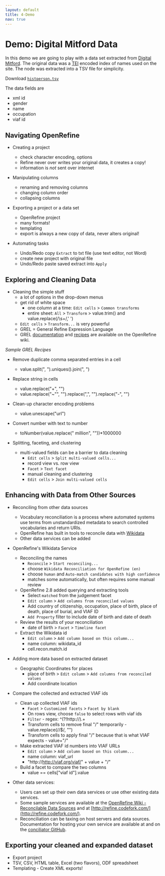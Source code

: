 ```yaml
---
layout: default
title: 4-Demo
nav: true
---
```


# Demo: Digital Mitford Data

In this demo we are going to play with a data set extracted from [Digital Mitford](http://digitalmitford.org/). The original data was a [TEI](http://www.tei-c.org/index.xml) encoded index of names used on the site. The <listPerson sortKey="histPersons"> node was extracted into a TSV file for simplicity.

Download <a href="images/histPerson_data.tsv" target="_blank">`histperson.tsv`</a>

The data fields are
- xml id
- gender
- name
- occupation
- viaf id

## Navigating OpenRefine

- Creating a project
  - check character encoding, options
  - Refine never over writes your original data, it creates a copy!
  - information is *not* sent over internet

- Manipulating columns
  - renaming and removing columns
  - changing column order
  - collapsing columns

- Exporting a project or a data set
  - OpenRefine project
  - many formats!
  - templating
  - export is always a new copy of data, never alters original!

- Automating tasks
  - Undo/Redo copy `Extract` to txt file (use text editor, not Word)
  - create new project with original file
  - Undo/Redo paste saved extract into `Apply`

## Exploring and Cleaning Data

- Cleaning the simple stuff
  - a lot of options in the drop-down menus
  - get rid of white space
    - one column at a time: `Edit cells` > `Common transforms`
    - entire sheet: `All` > `Transform` > value.trim() and value.replace(/\s+/,' ')
  - `Edit cells` > `Transform...` is very powerful
  - GREL = General Refine Expression Language
  - GREL [documentation](https://github.com/OpenRefine/OpenRefine/wiki/General-Refine-Expression-Language) and [recipes](https://github.com/OpenRefine/OpenRefine/wiki/Recipes) are available on the OpenRefine wiki.

*Sample GREL Recipes*

 - Remove duplicate comma separated entries in a cell
   - value.split(", ").uniques().join(", ")
 - Replace string in cells
   - value.replace("+", "")
   - value.replace("~"", "").replace(",", "").replace("-", "")
 - Clean-up character encoding problems
   - value.unescape("url")
 - Convert number with text to number
   - toNumber(value.replace(" million", ""))*1000000

- Splitting, faceting, and clustering
  - multi-valued fields can be a barrier to data cleaning
    - `Edit cells` > `Split multi-valued cells...`
    - record view vs. row view
    - `Facet` > `Text facet`
    - manual cleaning and clustering
    - `Edit cells` > `Join multi-valued cells`

## Enhancing with Data from Other Sources

- Reconciling from other data sources
  - Vocabulary reconciliation is a process where automated systems use terms from unstandardized metadata to search controlled vocabularies and return URIs.
  - OpenRefine has built in tools to reconcile data with [Wikidata](https://www.wikidata.org/)
  - Other data services can be added

- OpenRefine's Wikidata Service
  - Reconciling the names
    - `Reconcile` > `Start reconciling...`
    - choose `Wikidata Reconciliation for OpenRefine (en)`
    - choose `human` and `Auto-match candidates with high confidence`
    - matches some automatically, but often requires some manual review
  - OpenRefine 2.8 added querying and extracting tools
    - Select `matched` from the judgement facet
    - `Edit column` > `Add columns from reconciled values`
    - Add country of citizenship, occupation, place of birth, place of death, place of burial, and VIAF ID
    - `Add Property` filter to include date of birth and date of death
  - Review the results of your reconciliation
    - date of birth > `Facet` > `Timeline facet`
  - Extract the Wikidata id
    - `Edit column` > `Add column based on this column...`
    - name column: wikidata_id
    - cell.recon.match.id

- Adding more data based on extracted dataset
  - Geographic Coordinates for places
    - place of birth > `Edit column` > `Add columns from reconciled values`
    - Add coordinate location

- Compare the collected and extracted VIAF ids
  - Clean up collected VIAF ids
    - `Facet` > `Customized facets` > `Facet by blank`
    - On rows view, choose `false` to select rows with viaf ids
    - `Filter` - regex: ^(?!http://).+
    - Transform cells to remove final "/" temporarily - value.replace(/\/$/, "")
    - Transform cells to apply final "/" because that is what VIAF expects - value+"/"
  - Make extracted VIAF id numbers into VIAF URLs
    - `Edit column` > `Add column based on this column...`
    - name column: viaf_url
    - "http://http://viaf.org/viaf/" + value + "/"
  - Build a facet to compare the two columns
    - value == cells["viaf id"].value

- Other data services:
  - Users can set up their own data services or use other existing data services.
  - Some sample services are available at the [OpenRefine Wiki - Reconcilable Data Sources](https://github.com/OpenRefine/OpenRefine/wiki/Reconcilable-Data-Sources) and at [http://refine.codefork.com/](http://refine.codefork.com/).
  - Reconciliation can be taxing on host servers and data sources. Documentation for hosting your own service are available at and on the [conciliator GitHub](https://github.com/codeforkjeff/conciliator).

## Exporting your cleaned and expanded dataset

- Export project
- TSV, CSV, HTML table, Excel (two flavors), ODF spreadsheet
- Templating - Create XML exports!
